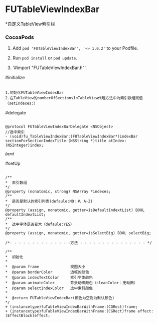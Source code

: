 # FUTableViewIndexBar
*自定义TableView索引栏


### CocoaPods

  1. Add `pod 'FUTableViewIndexBar', '~> 1.0.2'` to your Podfile.

  2. Run `pod install` or `pod update`.

  3. '#import "FUTableViewIndexBar.h"'.


#initialize
## <a id="initialize"></a>
```objc
1.初始化FUTableViewIndexBar
2.在TableView的numberOfSectionsInTableView代理方法中为索引数组赋值（setIndexes:）
```
#delegate
## <a id="delegate"></a>
```objc
@protocol FUTableViewIndexBarDelegate <NSObject>
//选中索引
- (void)fu_TableViewIndexBar:(FUTableViewIndexBar*)indexBar  sectionForSectionIndexTitle:(NSString *)title atIndex:(NSInteger)index;

@end
```
#setUp
## <a id="setUp"></a>
```objc
/**
*  索引数组
*/
@property (nonatomic, strong) NSArray *indexes;
/**
*  是否是默认的索引列表(defaule:NO；#、A-Z)
*/
@property (assign, nonatomic, getter=isDefaultIndextList) BOOL defaultIndextList;
/**
*  选中字体是否变大（defaule:YES）
*/
@property (assign, nonatomic, getter=isSelectBig) BOOL selectBig;

/*- - - - - - - - - - - - - -方法 - - - - - - - - - - - - - - - */

/**
*  初始化
*
*  @param frame              视图大小
*  @param borderColor        边框的颜色
*  @param indexTextColor     索引字体颜色
*  @param animateColor       背景动画颜色（cleanColor：无动画）
*  @param selectIndexColor   选中索引颜色
*
*  @return FUTableViewIndexBar(颜色为空则为默认颜色)
*/
+ (instancetype)fuTableViewIndexBarWithFrame:(CGRect)frame;
+ (instancetype)fuTableViewIndexBarWithFrame:(CGRect)frame effect:(EffectBlock)effect;
```




